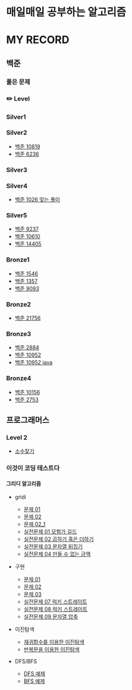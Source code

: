 # 매일매일 공부하는 알고리즘

# MY RECORD

## 백준
### 풀은 문제
### ✏️ Level

### Silver1

### Silver2
- [백준 10819](./baekjoon_code/BOJ10819_solved.py)
- [백준 6236](./baekjoon_code/BOJ_6236_other.py)

### Silver3

### Silver4
- [백준 1026 맞는 풀이](./baekjoon_code/BOJ1026_correctSolved.py)

### Silver5
- [백준 9237](./baekjoon_code/BOJ9237_solved.py)
- [백준 10610](./baekjoon_code/BOJ10610_solved.py)
- [백준 14405](./baekjoon_code/BOJ_14405_solved.py)


### Bronze1
- [백준 1546](./baekjoon_code/BOJ_1546_solved.py)
- [백준 1357](./baekjoon_code/BOJ1357_solved.py)
- [백준 9093](./baekjoon_code/BOJ9093_solved.py)

### Bronze2

- [백준 21756](./baekjoon_code/BOJ21756_solved.py)

### Bronze3
- [백준 2884](./baekjoon_code/BOJ2884_solved.py)
- [백준 10952](./baekjoon_code/BOJ10952_solved.py)
- [백준 10952 java](./baekjoon_code/BOJ10952_solved.java)

### Bronze4
- [백준 10156](./baekjoon_code/BOJ10156_solved.py)
- [백준 2753](./baekjoon_code/BOJ2753_solved.py)

## 프로그래머스

### Level 2
- [소수찾기](./Programmers/level2_primeNumber.py)

### 이것이 코딩 테스트다
#### 그리디 알고리즘
- gridi
  - [문제 01](./This_is_cording_test/그리디/gridi01.py)
  - [문제 02](./This_is_cording_test/그리디/gridi02.py)
  - [문제 02_1](./This_is_cording_test/그리디/gridi02_01.py)
  - [실전문제 01 모험가 길드](./This_is_cording_test/그리디/GreedyQ1_모험가길드.py)
  - [실전문제 02 곱하기 혹은 더하기](./This_is_cording_test/그리디/GreedyQ2_곱하기혹은더하기.py)
  - [실전문제 03 문자열 뒤집기](./This_is_cording_test/그리디/GreedyQ3_문자열뒤집기.py)
  - [실전문제 04 만들 수 없는 금액](./This_is_cording_test/그리디/GreedyQ4_만들수없는금액.py)

- 구현
  - [문제 01](./This_is_cording_test/구현/구현_상하좌우.py)
  - [문제 02](./This_is_cording_test/구현/구현_시각.py)
  - [문제 03](./This_is_cording_test/구현/구현_왕실의나이트.py)
  - [실전문제 07 럭키 스트레이트](./This_is_cording_test/구현/구현Q7_럭키스트레이트.py)
  - [실전문제 08 럭키 스트레이트](./This_is_cording_test/구현/구현Q8_문자열재정렬.py)
  - [실전문제 09 문자열 압축](./This_is_cording_test/구현/구현Q9_문자열압축.py)
  
  
- 이진탐색
  - [재귀함수를 이용한 이진탐색](./This_is_cording_test/이진탐색/binary_self.py)
  - [반복문을 이용한 이진탐색](./This_is_cording_test/이진탐색/binary_repeat.py)
- DFS/BFS
  - [DFS 예제](./This_is_cording_test/DFS_BFS/DFS_EX01.py)
  - [BFS 예제](./This_is_cording_test/DFS_BFS/BFS_EX01.py)